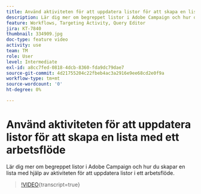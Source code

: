 ```yaml
---
title: Använd aktiviteten för att uppdatera listor för att skapa en lista med ett arbetsflöde
description: Lär dig mer om begreppet listor i Adobe Campaign och hur du skapar en lista med hjälp av aktiviteten för att uppdatera listor i ett arbetsflöde.
feature: Workflows, Targeting Activity, Query Editor
jira: KT-7840
thumbnail: 334909.jpg
doc-type: feature video
activity: use
team: TM
role: User
level: Intermediate
exl-id: a8cc7fed-0818-4dcb-8360-fda9dc79dae7
source-git-commit: 4d21755204c22fbeb4ac3a2916e9ee68cd2e0f9a
workflow-type: tm+mt
source-wordcount: '0'
ht-degree: 0%

---
```


# Använd aktiviteten för att uppdatera listor för att skapa en lista med ett arbetsflöde

Lär dig mer om begreppet listor i Adobe Campaign och hur du skapar en lista med hjälp av aktiviteten för att uppdatera listor i ett arbetsflöde.

>[!VIDEO](https://video.tv.adobe.com/v/3426465?quality=12&learn=on&captions=swe){transcript=true}
